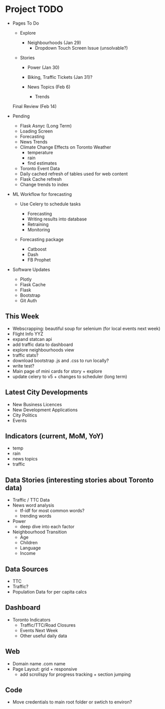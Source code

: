 Project TODO
===
*   Pages To Do
    *   Explore
        *   Neighbourhoods (Jan 29)
            *   Dropdown Touch Screen Issue (unsolvable?)
        
    *   Stories
        *   Power (Jan 30)

        *   Biking, Traffic Tickets (Jan 31)?

        *   News Topics (Feb 6)
            *   Trends

    Final Review (Feb 14)

*   Pending 
    *   Flask Asnyc (Long Term)
    *   Loading Screen
    *   Forecasting
    *   News Trends
    *   Climate Change Effects on Toronto Weather
        *   temperature
        *   rain
        *   find estimates
    *   Toronto Event Data
    *   Daily cached refresh of tables used for web content
    *   Flask Cache refresh
    *   Change trends to index

*   ML Workflow for forecasting
    *   Use Celery to schedule tasks
        *   Forecasting
        *   Writing results into database
        *   Retraining
        *   Monitoring   

    *   Forecasting package
        *   Catboost
        *   Dash
        *   FB Prophet

*   Software Updates
    *   Plotly
    *   Flask Cache
    *   Flask
    *   Bootstrap
    *   Git Auth


This Week
---
*   Webscrapping: beautiful soup for selenium (for local events next week)
*   Flight Info YYZ
*   expand statcan api
*   add traffic data to dashboard
*   explore neighbourhoods view
*   traffic stats?
*   download bootstrap .js and .css to run locally?
*   write test?
*   Main page of mini cards for story + explore
*   update celery to v5 + changes to scheduler (long term)

Latest City Developments
---
*   New Business Licences
*   New Development Applications
*   City Politics
*   Events

Indicators (current, MoM, YoY)
---
*   temp
*   rain
*   news topics
*   traffic

Data Stories (interesting stories about Toronto data)
---
*   Traffic / TTC Data
*   News word analysis
    *   tf-idf for most common words?
    *   trending words
*   Power
    *   deep dive into each factor
*   Neighbourhood Transition
    *   Age
    *   Children
    *   Language
    *   Income

Data Sources
---
*   TTC
*   Traffic?
*   Population Data for per capita calcs

Dashboard
---
*   Toronto Indicators
    *   Traffic/TTC/Road Closures
    *   Events Next Week
    *   Other useful daily data

Web
---
*   Domain name .com name
*   Page Layout: grid + responsive
    *   add scrollspy for progress tracking + section jumping

Code
---
*   Move credentials to main root folder or swtich to environ?